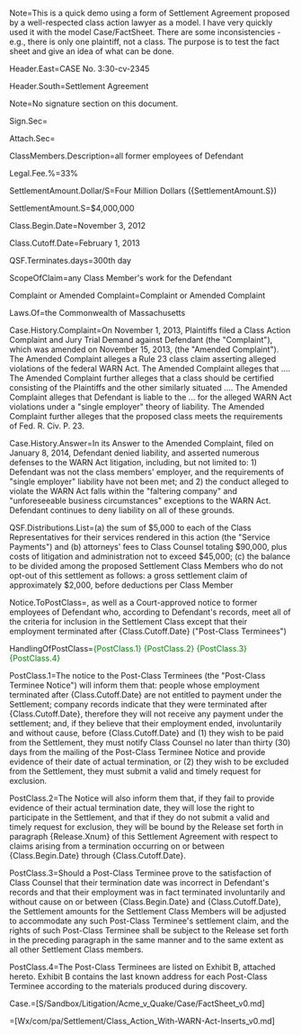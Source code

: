 Note=This is a quick demo using a form of Settlement Agreement proposed by a well-respected class action lawyer as a model.  I have very quickly used it with the model Case/FactSheet.  There are some inconsistencies - e.g., there is only one plaintiff, not a class.  The purpose is to test the fact sheet and give an idea of what can be done. 

Header.East=CASE No. 3:30-cv-2345

Header.South=Settlement Agreement

Note=No signature section on this document.

Sign.Sec=</i>

Attach.Sec=</i>

ClassMembers.Description=all former employees of Defendant

Legal.Fee.%=33%

SettlementAmount.Dollar/S=Four Million Dollars ({SettlementAmount.S})

SettlementAmount.S=$4,000,000

Class.Begin.Date=November 3, 2012

Class.Cutoff.Date=February 1, 2013

QSF.Terminates.days=300th day

ScopeOfClaim=any Class Member's work for the Defendant

Complaint or Amended Complaint=Complaint or Amended Complaint

Laws.Of=the Commonwealth of Massachusetts

Case.History.Complaint=On November 1, 2013, Plaintiffs filed a Class Action Complaint and Jury Trial Demand against Defendant (the "Complaint"), which was amended on November 15, 2013, (the "Amended Complaint"). The Amended Complaint alleges a Rule 23 class claim asserting alleged violations of the federal WARN Act.  The Amended Complaint alleges that .... The Amended Complaint further alleges that a class should be certified consisting of the Plaintiffs and the other similarly situated .... The Amended Complaint alleges that Defendant is liable to the ... for the alleged WARN Act violations under a "single employer" theory of liability. The Amended Complaint further alleges that the proposed class meets the requirements of Fed. R. Civ. P. 23.

Case.History.Answer=In its Answer to the Amended Complaint, filed on January 8, 2014, Defendant denied liability, and asserted numerous defenses to the WARN Act litigation, including, but not limited to: 1) Defendant was not the class members' employer, and the requirements of "single employer" liability have not been met; and 2) the conduct alleged to violate the WARN Act falls within the "faltering company" and "unforeseeable business circumstances" exceptions to the WARN Act. Defendant continues to deny liability on all of these grounds.

QSF.Distributions.List=(a) the sum of $5,000 to each of the Class Representatives for their services rendered in this action (the "Service Payments") and (b) attorneys' fees to Class Counsel totaling $90,000, plus costs of litigation and administration not to exceed $45,000; (c) the balance to be divided among the proposed Settlement Class Members who do not opt-out of this settlement as follows: a gross settlement claim of approximately $2,000, before deductions per Class Member

Notice.ToPostClass=, as well as a Court-approved notice to former employees of Defendant who, according to Defendant's records, meet all of the criteria for inclusion in the Settlement Class except that their employment terminated after {Class.Cutoff.Date} ("Post-Class Terminees")

HandlingOfPostClass=<font color=green>{PostClass.1} {PostClass.2} {PostClass.3} {PostClass.4}</font>

PostClass.1=The notice to the Post-Class Terminees (the "Post-Class Terminee Notice") will inform them that: people whose employment terminated after {Class.Cutoff.Date} are not entitled to payment under the Settlement; company records indicate that they were terminated after {Class.Cutoff.Date}, therefore they will not receive any payment under the settlement; and, if they believe that their employment ended, involuntarily and without cause, before {Class.Cutoff.Date} and (1) they wish to be paid from the Settlement, they must notify Class Counsel no later than thirty (30) days from the mailing of the Post-Class Terminee Notice and provide evidence of their date of actual termination, or (2) they wish to be excluded from the Settlement, they must submit a valid and timely request for exclusion.  

PostClass.2=The Notice will also inform them that, if they fail to provide evidence of their actual termination date, they will lose the right to participate in the Settlement, and that if they do not submit a valid and timely request for exclusion, they will be bound by the Release set forth in paragraph {Release.Xnum} of this Settlement Agreement with respect to claims arising from a termination occurring on or between {Class.Begin.Date} through {Class.Cutoff.Date}.

PostClass.3=Should a Post-Class Terminee prove to the satisfaction of Class Counsel that their termination date was incorrect in Defendant's records and that their employment was in fact terminated involuntarily and without cause on or between {Class.Begin.Date} and {Class.Cutoff.Date}, the Settlement amounts for the Settlement Class Members will be adjusted to accommodate any such Post-Class Terminee's settlement claim, and the rights of such Post-Class Terminee shall be subject to the Release set forth in the preceding paragraph in the same manner and to the same extent as all other Settlement Class members.

PostClass.4=The Post-Class Terminees are listed on Exhibit B, attached hereto. Exhibit B contains the last known address for each Post-Class Terminee according to the materials produced during discovery.

Case.=[S/Sandbox/Litigation/Acme_v_Quake/Case/FactSheet_v0.md]

=[Wx/com/pa/Settlement/Class_Action_With-WARN-Act-Inserts_v0.md]